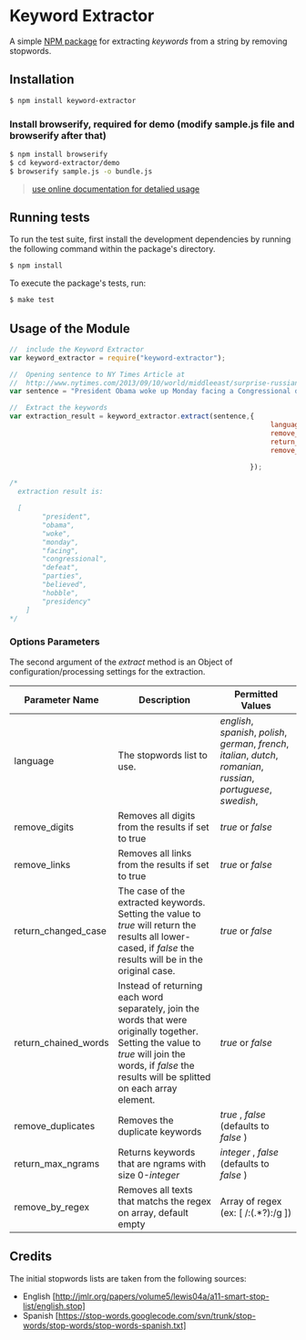 # Keyword Extractor

A simple [NPM package](https://npmjs.org/package/keyword-extractor) for extracting _keywords_ from a string by
removing stopwords.

## Installation

```sh
$ npm install keyword-extractor
```
### Install browserify, required for demo (modify sample.js file and browserify after that)
```sh
$ npm install browserify
$ cd keyword-extractor/demo
$ browserify sample.js -o bundle.js
```
> [use online documentation for detalied usage](http://browserify.org/)

## Running tests

To run the test suite, first install the development dependencies by running the following command within the package's
directory.

```sh
$ npm install
```

To execute the package's tests, run:

``` sh
$ make test
```

## Usage of the Module

```javascript
//  include the Keyword Extractor
var keyword_extractor = require("keyword-extractor");

//  Opening sentence to NY Times Article at
//  http://www.nytimes.com/2013/09/10/world/middleeast/surprise-russian-proposal-catches-obama-between-putin-and-house-republicans.html
var sentence = "President Obama woke up Monday facing a Congressional defeat that many in both parties believed could hobble his presidency."

//  Extract the keywords
var extraction_result = keyword_extractor.extract(sentence,{
                                                                language:"english",
                                                                remove_digits: true,
                                                                return_changed_case:true,
                                                                remove_duplicates: false

                                                           });

/*
  extraction result is:

  [
        "president",
        "obama",
        "woke",
        "monday",
        "facing",
        "congressional",
        "defeat",
        "parties",
        "believed",
        "hobble",
        "presidency"
    ]
*/
```

### Options Parameters

The second argument of the _extract_ method is an Object of configuration/processing settings for the extraction.

Parameter Name | Description | Permitted Values
---------------|-------------|-----------------
language       | The stopwords list to use. | _english_, _spanish_, _polish_, _german_, _french_, _italian_, _dutch_, _romanian_, _russian_, _portuguese_, _swedish_,
remove_digits | Removes all digits from the results if set to true | _true_ or _false_
remove_links | Removes all links from the results if set to true | _true_ or _false_
return_changed_case | The case of the extracted keywords. Setting the value to _true_ will return the results all lower-cased, if _false_ the results will be in the original case. | _true_ or _false_
return_chained_words | Instead of returning each word separately, join the words that were originally together. Setting the value to _true_ will join the words, if _false_ the results will be splitted on each array element. | _true_ or _false_
remove_duplicates | Removes the duplicate keywords | _true_ , _false_ (defaults to _false_ )
return_max_ngrams | Returns keywords that are ngrams with size 0-_integer_  | _integer_ , _false_ (defaults to _false_ )
remove_by_regex | Removes all texts that matchs the regex on array, default empty | Array of regex (ex: [ /:(.*?):/g ])

## Credits

The initial stopwords lists are taken from the following sources:

- English [http://jmlr.org/papers/volume5/lewis04a/a11-smart-stop-list/english.stop]
- Spanish [https://stop-words.googlecode.com/svn/trunk/stop-words/stop-words/stop-words-spanish.txt]
